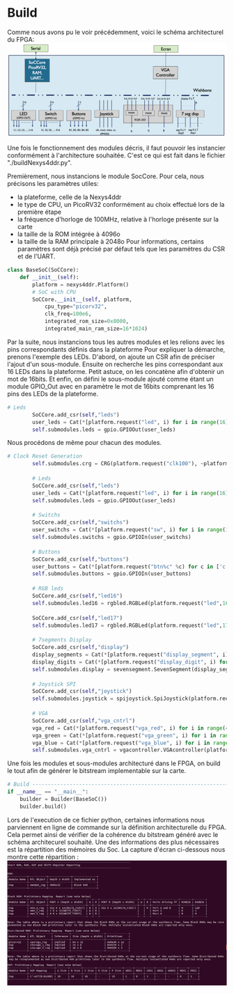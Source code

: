 # Build

Comme nous avons pu le voir précédemment, voici le schéma architecturel du FPGA:
![Architecture](./Images/Architecture.png)

Une fois le fonctionnement des modules décris, il faut pouvoir les instancier conformément à l'architecture souhaitée. C'est ce qui est fait dans le fichier "./buildNexys4ddr.py".

Premièrement, nous instancions le module SocCore. Pour cela, nous précisons les paramètres utiles: 
- la plateforme, celle de la Nexys4ddr
- le type de CPU, un PicoRV32 conformément au choix effectué lors de la première étape
- la fréquence d'horloge de 100MHz, relative à l'horloge présente sur la carte
- la taille de la ROM intégrée à 4096o 
- la taille de la RAM principale à 2048o
Pour informations, certains paramètres sont déjà précisé par défaut tels que les paramètres du CSR et de l'UART.
```python
class BaseSoC(SoCCore):
	def __init__(self):
		platform = nexys4ddr.Platform()
		# SoC with CPU
		SoCCore.__init__(self, platform,
 			cpu_type="picorv32",
			clk_freq=100e6,
			integrated_rom_size=0x8000,
			integrated_main_ram_size=16*1024)
```
Par la suite, nous instancions tous les autres modules et les relions avec les pins correspondants définis dans la plateforme
Pour expliquer la démarche, prenons l'exemple des LEDs. D'abord, on ajoute un CSR afin de préciser l'ajout d'un sous-module. Ensuite on recherche les pins correspondant aux 16 LEDs dans la plateforme. Petit astuce, on les concatène afin d'obtenir un mot de 16bits. Et enfin, on défini le sous-module ajouté comme étant un module GPIO_Out avec en paramètre le mot de 16bits comprenant les 16 pins des LEDs de la plateforme.
```python
# Leds
		SoCCore.add_csr(self,"leds")
		user_leds = Cat(*[platform.request("led", i) for i in range(16)])
		self.submodules.leds = gpio.GPIOOut(user_leds)
```
Nous procédons de même pour chacun des modules.
```python
# Clock Reset Generation
		self.submodules.crg = CRG(platform.request("clk100"), ~platform.request("cpu_reset"))

		# Leds
		SoCCore.add_csr(self,"leds")
		user_leds = Cat(*[platform.request("led", i) for i in range(16)])
		self.submodules.leds = gpio.GPIOOut(user_leds)
		
		# Switchs
		SoCCore.add_csr(self,"switchs")
		user_switchs = Cat(*[platform.request("sw", i) for i in range(16)])
		self.submodules.switchs = gpio.GPIOIn(user_switchs)
		
		# Buttons
		SoCCore.add_csr(self,"buttons")
		user_buttons = Cat(*[platform.request("btn%c" %c) for c in ['c','d','u','r','l']])
		self.submodules.buttons = gpio.GPIOIn(user_buttons)
		
		# RGB leds
		SoCCore.add_csr(self,"led16")
		self.submodules.led16 = rgbled.RGBLed(platform.request("led",16))
		
		SoCCore.add_csr(self,"led17")
		self.submodules.led17 = rgbled.RGBLed(platform.request("led",17))
		
		# 7segments Display
		SoCCore.add_csr(self,"display")
		display_segments = Cat(*[platform.request("display_segment", i) for i in range(8)])
		display_digits = Cat(*[platform.request("display_digit", i) for i in range(8)])
		self.submodules.display = sevensegment.SevenSegment(display_segments,display_digits)
		
		# Joystick SPI
		SoCCore.add_csr(self,"joystick")
		self.submodules.joystick = spijoystick.SpiJoystick(platform.request("joystick"))
		
		# VGA
		SoCCore.add_csr(self,"vga_cntrl")
		vga_red = Cat(*[platform.request("vga_red", i) for i in range(4)])
		vga_green = Cat(*[platform.request("vga_green", i) for i in range(4)])
		vga_blue = Cat(*[platform.request("vga_blue", i) for i in range(4)])
		self.submodules.vga_cntrl = vgacontroller.VGAcontroller(platform.request("hsync"),platform.request("vsync"), vga_red, vga_green, vga_blue)
```

Une fois les modules et sous-modules architecturé dans le FPGA, on build le tout afin de générer le bitstream implementable sur la carte.
```python
# Build --------------------------------------------------------------------------------------------
if __name__ == "__main__":
	builder = Builder(BaseSoC())
	builder.build()
```
Lors de l'execution de ce fichier python, certaines informations nous parviennent en ligne de commande sur la définition architecturelle du FPGA. Cela permet ainsi de vérifier de la cohérence du bitstream généré avec le schéma architecurel souhaité. Une des informations des plus nécessaires est la répartition des mémoires du Soc. La capture d'écran ci-dessous nous montre cette répartition : 
![Capture_build](./Images/Capture_build.png)

